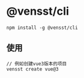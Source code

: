 # @vensst/cli
```
npm install -g @vensst/cli 
```

## 使用
```
// 例如创建vue3版本的项目
vensst create vue@3
```


